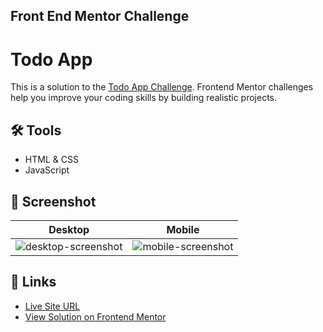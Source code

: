 ## Front End Mentor Challenge

# Todo App

This is a solution to the [Todo App Challenge](https://www.frontendmentor.io/challenges/todo-app-Su1_KokOW/hub). Frontend Mentor challenges help you improve your coding skills by building realistic projects.

## 🛠️ Tools

- HTML & CSS
- JavaScript

## 📸 Screenshot

|                                                             Desktop                                                             |                                                             Mobile                                                             |
| :-----------------------------------------------------------------------------------------------------------------------------: | :----------------------------------------------------------------------------------------------------------------------------: |
| ![desktop-screenshot](https://github.com/ShinobiKoda/manage-landing-page/assets/145020092/496f9a76-3542-41bf-8c41-6395170202d2) | ![mobile-screenshot](https://github.com/ShinobiKoda/manage-landing-page/assets/145020092/feb50d4b-b839-4d9f-bc57-d122c2c540ef) |

## 🔗 Links

- [Live Site URL](https://shinobikoda.github.io/manage-landing-page/)
- [View Solution on Frontend Mentor](https://www.frontendmentor.io/challenges/manage-landing-page-SLXqC6P5/hub?share=true)
